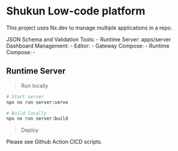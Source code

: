 # Shukun Low-code platform

This project uses Nx.dev to manage multiple applications in a repo.

JSON Schema and Validation Tools: -
Runtime Server: apps/server
Dashboard Management: -
Editor: -
Gateway Compose: -
Runtime Compose: -

## Runtime Server

> Run locally

``` bash
# Start server
npx nx run server:serve
```

``` bash
# Build locally
npx nx run server:build
```

> Deploy

Please see Github Action CICD scripts.
